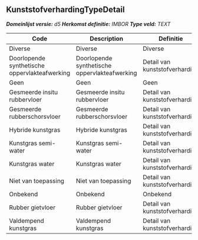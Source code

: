 ﻿## KunststofverhardingTypeDetail

*__Domeinlijst versie:__ d5*
*__Herkomst definitie:__ IMBOR*
*__Type veld:__ TEXT*

|__Code__ |__Description__ |__Definitie__	|
|	---	|	---	|   ---	| 
| Diverse | Diverse | Diverse |
| Doorlopende synthetische oppervlakteafwerking | Doorlopende synthetische oppervlakteafwerking | Detail van kunststofverharding |
| Geen | Geen | Geen |
| Gesmeerde insitu rubbervloer | Gesmeerde insitu rubbervloer | Detail van kunststofverharding |
| Gesmeerde rubberschorsvloer | Gesmeerde rubberschorsvloer | Detail van kunststofverharding |
| Hybride kunstgras | Hybride kunstgras | Detail van kunststofverharding |
| Kunstgras semi-water | Kunstgras semi-water | Detail van kunststofverharding |
| Kunstgras water | Kunstgras water | Detail van kunststofverharding |
| Niet van toepassing | Niet van toepassing | Detail van kunststofverharding |
| Onbekend | Onbekend | Onbekend |
| Rubber gietvloer | Rubber gietvloer | Detail van kunststofverharding |
| Valdempend kunstgras | Valdempend kunstgras | Detail van kunststofverharding |
